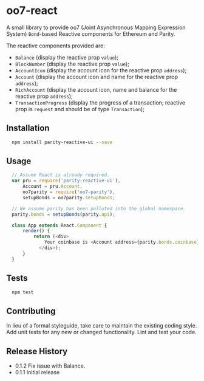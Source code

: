 oo7-react
=========

A small library to provide oo7 (Joint Asynchronous Mapping Expression System)
`Bond`-based Reactive components for Ethereum and Parity.

The reactive components provided are:
- `Balance` (display the reactive prop `value`);
- `BlockNumber` (display the reactive prop `value`);
- `AccountIcon` (display the account icon for the reactive prop `address`);
- `Account` (display the account icon and name for the reactive prop `address`);
- `RichAccount` (display the account icon, name and balance for the reactive
	prop `address`);
- `TransactionProgress` (display the progress of a transaction; reactive prop is
	`request` and should be of type `Transaction`);

## Installation

```sh
  npm install parity-reactive-ui --save
```

## Usage

```javascript
  // Assume React is already required.
  var pru = require('parity-reactive-ui'),
      Account = pru.Account,
	  oo7parity = require('oo7-parity'),
	  setupBonds = oo7parity.setupBonds;

  // We assume parity has been polluted into the global namespace.
  parity.bonds = setupBonds(parity.api);

  class App extends React.Component {
	  render() {
		  return (<div>
			  Your coinbase is <Account address={parity.bonds.coinbase} />
			</div>);
	  }
  }
```

## Tests

```sh
  npm test
```

## Contributing

In lieu of a formal styleguide, take care to maintain the existing coding style.
Add unit tests for any new or changed functionality. Lint and test your code.

## Release History

* 0.1.2 Fix issue with Balance.
* 0.1.1 Initial release
